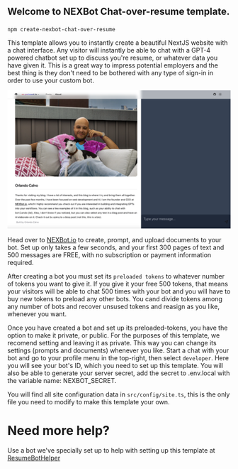 ## Welcome to NEXBot Chat-over-resume template.


`npm create-nexbot-chat-over-resume`

This template allows you to instantly create a beautiful NextJS website with a chat interface. Any visitor will instantly be able to chat with a GPT-4 powered chatbot set up to discuss you're resume, or whatever data you have given it. This is a great way to impress potential employers and the best thing is they don't need to be bothered with any type of sign-in in order to use your custom bot.

![preview](./preview.png)  

Head over to [NEXBot.io](https://nexbot.io) to create, prompt, and upload documents to your bot. Set up only takes a few seconds, and your first 300 pages of text and 500 messages are FREE, with no subscription or payment information required.

After creating a bot you must set its `preloaded tokens` to whatever number of tokens you want to give it. If you give it your free 500 tokens, that means your visitors will be able to chat 500 times with your bot and you will have to buy new tokens to preload any other bots. You cand divide tokens among any number of bots and recover unsused tokens and reasign as you like, whenever you want.

Once you have created a bot and set up its preloaded-tokens, you have the option to make it private, or public. For the purposes of this template, we recomend setting and leaving it as private. This way you can change its settings (prompts and documents) whenever you like. Start a chat with your bot and go to your profile menu in the top-right, then select `developer`. Here you will see your bot's ID, which you need to set up this template. You will also be able to generate your server secret, add the secret to .env.local with the variable name: NEXBOT_SECRET.

You will find all site configuration data in `src/config/site.ts`, this is the only file you need to modify to make this template your own.

# Need more help?

Use a bot we've specially set up to help with setting up this template at [ResumeBotHelper](bots.nexbot.io/NWIxMzA2OQ)